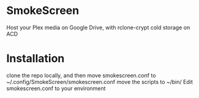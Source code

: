 # SmokeScreen
Host your Plex media on Google Drive, with rclone-crypt cold storage on ACD

# Installation
clone the repo locally, and then
  move smokescreen.conf to ~/.config/SmokeScreen/smokescreen.conf
  move the scripts to ~/bin/
  Edit smokescreen.conf to your environment
  
